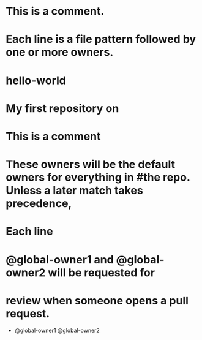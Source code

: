 # This is a comment.
# Each line is a file pattern followed by one or more owners.
# hello-world
# My first repository on
# This is a comment
# These owners will be the default owners for everything in #the repo. Unless a later match takes precedence,
# Each line
# @global-owner1 and @global-owner2 will be requested for
# review when someone opens a pull request.
*    @global-owner1 @global-owner2

